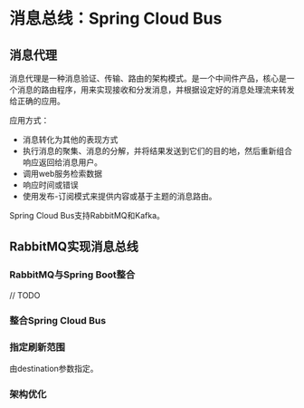 # 消息总线：Spring Cloud Bus

## 消息代理

消息代理是一种消息验证、传输、路由的架构模式。是一个中间件产品，核心是一个消息的路由程序，用来实现接收和分发消息，并根据设定好的消息处理流来转发给正确的应用。

应用方式：
- 消息转化为其他的表现方式
- 执行消息的聚集、消息的分解，并将结果发送到它们的目的地，然后重新组合响应返回给消息用户。
- 调用web服务检索数据
- 响应时间或错误
- 使用发布-订阅模式来提供内容或基于主题的消息路由。

Spring Cloud Bus支持RabbitMQ和Kafka。

## RabbitMQ实现消息总线

### RabbitMQ与Spring Boot整合

// TODO

### 整合Spring Cloud Bus

### 指定刷新范围

由destination参数指定。

### 架构优化


